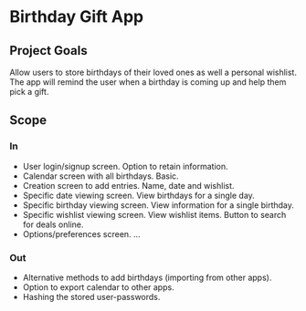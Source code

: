 # Birthday Gift App
## Project Goals
Allow users to store birthdays of their loved ones as well a personal wishlist. The app will remind the user when a birthday is coming up and help them pick a gift.

## Scope
### In
 * User login/signup screen. Option to retain information.
 * Calendar screen with all birthdays. Basic.
 * Creation screen to add entries. Name, date and wishlist.
 * Specific date viewing screen. View birthdays for a single day.
 * Specific birthday viewing screen. View information for a single birthday.
 * Specific wishlist viewing screen. View wishlist items. Button to search for deals online.
 * Options/preferences screen. ...
 ### Out
 * Alternative methods to add birthdays (importing from other apps).
 * Option to export calendar to other apps.
 * Hashing the stored user-passwords.